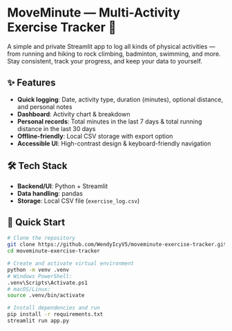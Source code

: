 # MoveMinute — Multi-Activity Exercise Tracker 🏃

A simple and private Streamlit app to log all kinds of physical activities — from running and hiking to rock climbing, badminton, swimming, and more.  
Stay consistent, track your progress, and keep your data to yourself.

## ✨ Features
- **Quick logging**: Date, activity type, duration (minutes), optional distance, and personal notes
- **Dashboard**: Activity chart & breakdown
- **Personal records**: Total minutes in the last 7 days & total running distance in the last 30 days
- **Offline-friendly**: Local CSV storage with export option
- **Accessible UI**: High-contrast design & keyboard-friendly navigation

## 🛠 Tech Stack
- **Backend/UI**: Python + Streamlit
- **Data handling**: pandas
- **Storage**: Local CSV file (`exercise_log.csv`)

## 🚀 Quick Start
```bash
# Clone the repository
git clone https://github.com/WendyIcyV5/moveminute-exercise-tracker.git
cd moveminute-exercise-tracker

# Create and activate virtual environment
python -m venv .venv
# Windows PowerShell:
.venv\Scripts\Activate.ps1
# macOS/Linux:
source .venv/bin/activate

# Install dependencies and run
pip install -r requirements.txt
streamlit run app.py
